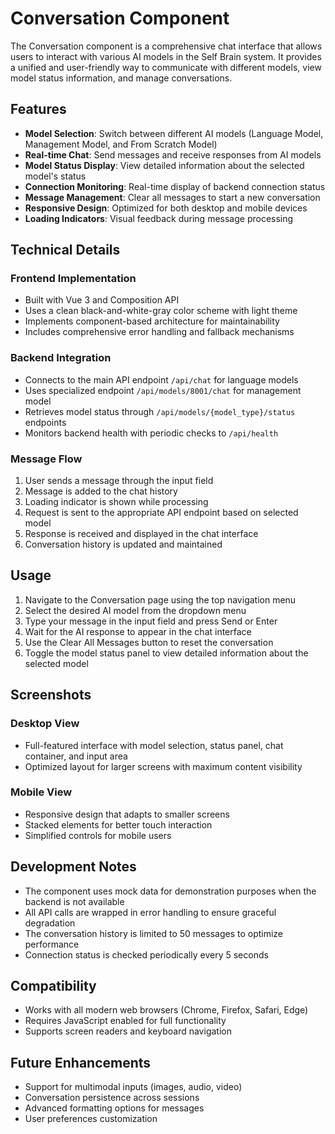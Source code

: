 # Conversation Component

The Conversation component is a comprehensive chat interface that allows users to interact with various AI models in the Self Brain system. It provides a unified and user-friendly way to communicate with different models, view model status information, and manage conversations.

## Features

- **Model Selection**: Switch between different AI models (Language Model, Management Model, and From Scratch Model)
- **Real-time Chat**: Send messages and receive responses from AI models
- **Model Status Display**: View detailed information about the selected model's status
- **Connection Monitoring**: Real-time display of backend connection status
- **Message Management**: Clear all messages to start a new conversation
- **Responsive Design**: Optimized for both desktop and mobile devices
- **Loading Indicators**: Visual feedback during message processing

## Technical Details

### Frontend Implementation
- Built with Vue 3 and Composition API
- Uses a clean black-and-white-gray color scheme with light theme
- Implements component-based architecture for maintainability
- Includes comprehensive error handling and fallback mechanisms

### Backend Integration
- Connects to the main API endpoint `/api/chat` for language models
- Uses specialized endpoint `/api/models/8001/chat` for management model
- Retrieves model status through `/api/models/{model_type}/status` endpoints
- Monitors backend health with periodic checks to `/api/health`

### Message Flow
1. User sends a message through the input field
2. Message is added to the chat history
3. Loading indicator is shown while processing
4. Request is sent to the appropriate API endpoint based on selected model
5. Response is received and displayed in the chat interface
6. Conversation history is updated and maintained

## Usage

1. Navigate to the Conversation page using the top navigation menu
2. Select the desired AI model from the dropdown menu
3. Type your message in the input field and press Send or Enter
4. Wait for the AI response to appear in the chat interface
5. Use the Clear All Messages button to reset the conversation
6. Toggle the model status panel to view detailed information about the selected model

## Screenshots

### Desktop View
- Full-featured interface with model selection, status panel, chat container, and input area
- Optimized layout for larger screens with maximum content visibility

### Mobile View
- Responsive design that adapts to smaller screens
- Stacked elements for better touch interaction
- Simplified controls for mobile users

## Development Notes

- The component uses mock data for demonstration purposes when the backend is not available
- All API calls are wrapped in error handling to ensure graceful degradation
- The conversation history is limited to 50 messages to optimize performance
- Connection status is checked periodically every 5 seconds

## Compatibility

- Works with all modern web browsers (Chrome, Firefox, Safari, Edge)
- Requires JavaScript enabled for full functionality
- Supports screen readers and keyboard navigation

## Future Enhancements
- Support for multimodal inputs (images, audio, video)
- Conversation persistence across sessions
- Advanced formatting options for messages
- User preferences customization